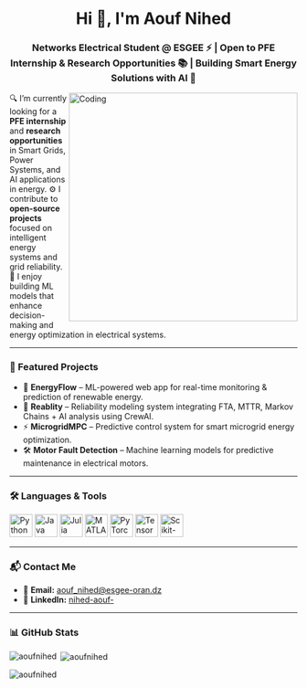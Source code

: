 <h1 align="center">Hi 👋, I'm Aouf Nihed</h1>
<h3 align="center">Networks Electrical Student @ ESGEE ⚡ | Open to PFE Internship & Research Opportunities 📚 | Building Smart Energy Solutions with AI 🤖</h3>

<img align="right" alt="Coding" width="400" src="https://user-images.githubusercontent.com/59734313/157189039-c09b3e38-9f42-42c0-ab54-14f1574190a7.gif">

<p align="left">
🔍 I’m currently looking for a <strong>PFE internship</strong> and <strong>research opportunities</strong> in Smart Grids, Power Systems, and AI applications in energy.  
⚙️ I contribute to <strong>open-source projects</strong> focused on intelligent energy systems and grid reliability.  
🔬 I enjoy building ML models that enhance decision-making and energy optimization in electrical systems.
</p>

---

### 🚀 Featured Projects
- 🔋 **EnergyFlow** – ML-powered web app for real-time monitoring & prediction of renewable energy.  
- 🔧 **Reablity** – Reliability modeling system integrating FTA, MTTR, Markov Chains + AI analysis using CrewAI.  
- ⚡ **MicrogridMPC** – Predictive control system for smart microgrid energy optimization.  
- 🛠️ **Motor Fault Detection** – Machine learning models for predictive maintenance in electrical motors.

---

### 🛠️ Languages & Tools  
<p align="left"> 
  <img src="https://cdn.jsdelivr.net/gh/devicons/devicon/icons/python/python-original.svg" alt="Python" width="40" height="40"/> 
  <img src="https://cdn.jsdelivr.net/gh/devicons/devicon/icons/java/java-original.svg" alt="Java" width="40" height="40"/>
  <img src="https://upload.wikimedia.org/wikipedia/commons/1/1f/Julia_Programming_Language_Logo.svg" alt="Julia" width="40" height="40"/>
  <img src="https://cdn.jsdelivr.net/gh/devicons/devicon/icons/matlab/matlab-original.svg" alt="MATLAB" width="40" height="40"/>
  <img src="https://upload.wikimedia.org/wikipedia/commons/1/10/PyTorch_logo_icon.svg" alt="PyTorch" width="40" height="40"/>
  <img src="https://www.vectorlogo.zone/logos/tensorflow/tensorflow-icon.svg" alt="TensorFlow" width="40" height="40"/>
  <img src="https://upload.wikimedia.org/wikipedia/commons/0/05/Scikit_learn_logo_small.svg" alt="Scikit-learn" width="40" height="40"/>
</p>

---

### 📬 Contact Me  
- 📧 **Email:** [aouf_nihed@esgee-oran.dz](mailto:aouf_nihed@esgee-oran.dz)  
- 💼 **LinkedIn:** [nihed-aouf-](https://www.linkedin.com/in/nihed-aouf-/)

---

### 📊 GitHub Stats  
<p>
  <img align="left" src="https://github-readme-stats.vercel.app/api/top-langs?username=aoufnihed&show_icons=true&locale=en&layout=compact" alt="aoufnihed" />
</p>

<p>
  &nbsp;<img align="center" src="https://github-readme-stats.vercel.app/api?username=aoufnihed&show_icons=true&locale=en" alt="aoufnihed" />
</p>

<p>
  <img align="center" src="https://github-readme-streak-stats.herokuapp.com/?user=aoufnihed&" alt="aoufnihed" />
</p>
